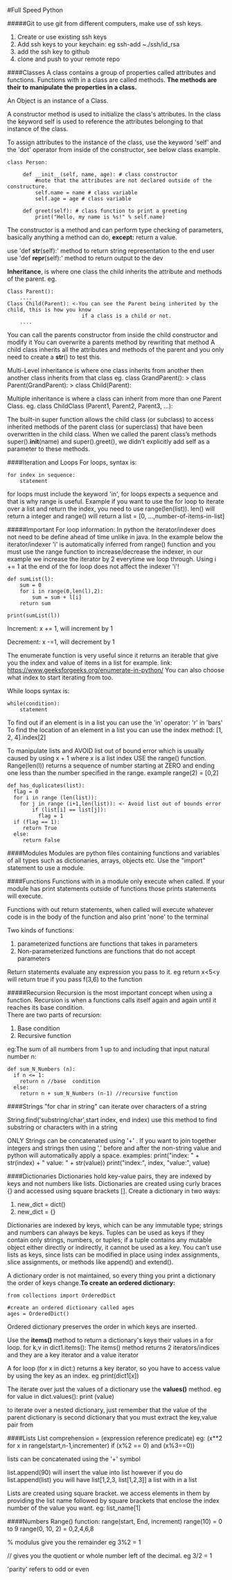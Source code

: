 #Full Speed Python

#####Git
to use git from different computers, make use of ssh keys.  
1. Create or use existing ssh keys
2. Add ssh keys to your keychain: eg ssh-add ~./ssh/id_rsa
3. add the ssh key to github
4. clone and push to your remote repo

####Classes
A class contains a group of properties called attributes and functions.  Functions with in a 
class are called methods. **The methods are their to manipulate the properties in a class.**

An Object is an instance of a Class.

A constructor method is used to initialize the class's attributes. In the class the keyword self
is used to reference the attributes belonging to that instance of the class.

To assign attributes to the instance of the class, use the keyword 'self' and the 'dot' operator 
from inside of the constructor, see below class example.

```
class Person:

     def __init__(self, name, age): # class constructor
         #note that the attributes are not declared outside of the constructure.
         self.name = name # class variable
         self.age = age # class variable

     def greet(self): # class function to print a greeting
         print("Hello, my name is %s!" % self.name)
```

The constructor is a method and can perform type checking of parameters, basically anything a 
method can do, **except:** return a value.

use 'def __str__(self):' method to return string representation to the end user
use 'def __repr__(self):' method to return output to the dev

**Inheritance**, is where one class the child inherits the attribute and methods of the parent.
eg. 
```
Class Parent():
    ....
Class Child(Parent): <-You can see the Parent being inherited by the child, this is how you know
                        if a class is a child or not.
    ....
```

You can call the parents constructor from inside the child constructor and modify it
You can overwrite a parents method by rewriting that method
A child class inherits all the attributes and methods of the parent and you only need to create a __str__()
to test this.

Multi-Level inheritance is where one class inherits from another then another class inherits from that class
eg. class GrandParent(): > class Parent(GrandParent): > class Child(Parent):

Multiple inheritance is where a class can inherit from more than one Parent Class.
eg. class ChildClass (Parent1, Parent2, Parent3, ...):

The built-in super function allows the child class (or subclass) to access inherited methods of the 
parent class (or superclass) that have been overwritten in the child class. When we called the 
parent class’s methods super().__init__(name) and super().greet(), we didn’t explicitly add self as a parameter 
to these methods.


####Iteration and Loops
For loops, syntax is:
```
for index in sequence:
    statement
```
for loops must include the keyword 'in', for loops expects a sequence and that
is why range is useful.  Example if you want to use the for loop to iterate over
a list and return the index, you need to use range(len(list)). len() will return 
a integer and range() will return a list = [0, ...,number-of-items-in-list]

#####Important For loop information:
In python the iterator/indexer does not need to be define ahead of time unlike in java.
In the example below the iterator/indexer 'i' is automatically inferred from range() function
and you must use the range function to increase/decrease the indexer, in our example we 
increase the iterator by 2 everytime we loop through.  Using i += 1 at the end of the for loop
does not affect the indexer 'i'!
```
def sumList(l):
    sum = 0
    for i in range(0,len(l),2):
        sum = sum + l[i]
    return sum

print(sumList(l))
```

Increment:
x += 1, will increment by 1

Decrement:
x -=1, will decrement by 1

The enumerate function is very useful since it returns an iterable that give you the index and value 
of items in a list for example. link: https://www.geeksforgeeks.org/enumerate-in-python/
You can also choose what index to start iterating from too.

While loops syntax is:
```
while(condition):
    statement
```

To find out if an element is in a list you can use the 'in' operator: 'r' in 'bars'
To find the location of an element in a list you can use the index method: [1, 2, 4].index[2]

To manipulate lists and AVOID list out of bound error which is usually caused by using x + 1 where x
is a list index USE the range() function.  Range(len(l)) returns a sequence of number starting at ZERO
and ending one less than the number specified in the range. example range(2) = [0,2]

```
def has_duplicates(list):
  flag = 0
  for i in range (len(list)):
    for j in range (i+1,len(list)): <- Avoid list out of bounds error
        if (list[i] == list[j]):
          flag = 1
  if (flag == 1): 
     return True
  else:
     return False
```

####Modules
Modules are python files containing functions and variables of all types such
as dictionaries, arrays, objects etc.  Use the "import" statement to use a module.

####Functions
Functions with in a module only execute when called.  If your module has print statements
outside of functions those prints statements will execute.

Functions with out return statements, when called will execute whatever
code is in the body of the function and also print 'none' to the terminal

Two kinds of functions: 
1. parameterized functions are functions that takes in parameters
2. Non-parameterized functions are functions that do not accept parameters

Return statements evaluate any expression you pass to it. eg return x<5<y will
return true if you pass f(3,6) to the function

#####Recursion
Recursion is the most important concept when using a function.  Recursion is when a functions 
calls itself again and again until it reaches its base condition.  
There are two parts of recursion:
1. Base condition
2. Recursive function

eg:The sum of all numbers from 1 up to and including that input natural number n:
```
def sum_N_Numbers (n):
  if n <= 1:
    return n //base  condition
  else:
    return n + sum_N_Numbers (n-1) //recursive function
```

####Strings
"for char in string" can iterate over characters of a string

String.find('substring/char',start index, end index) use this method to find substring
or characters with in a string

ONLY Strings can be concatenated using '+' . If you want to join together integers and strings
then using ',' before and after the non-string value and python will automatically apply a space.
examples:
print("index: " + str(index) + " value: " + str(value))
print("index:", index, "value:", value)

####Dictionaries
Dictionaries hold key-value pairs, they are indexed by keys and not numbers like lists. 
Dictionaries are created using curly braces {} and accessed using square brackets [].
Create a dictionary in two ways:
1. new_dict = dict()
2. new_dict = {}

Dictionaries are indexed by keys, which can be any immutable type; strings and numbers can 
always be keys. Tuples can be used as keys if they contain only strings, numbers, or tuples; 
if a tuple contains any mutable object either directly or indirectly, it cannot be used as a key. 
You can’t use lists as keys, since lists can be modified in place using index assignments, slice 
assignments, or methods like append() and extend().

A dictionary order is not maintained, so every thing you print a dictionary the order of
keys change.**To create an ordered dictionary:** 
```
from collections import OrderedDict

#create an ordered dictionary called ages
ages = OrderedDict()
```

Ordered dictionary preserves the order in which keys are inserted.

Use the **items()** method to return a dictionary's keys their values in a for loop. for k,v in dict1.items():
The items() method returns 2 iterators/indices and they are a key iterator and a value iterator

A for loop (for x in dict:) returns a key iterator, so you have to access value by using the key as an index.
eg print(dict1[x])

The iterate over just the values of a dictionary use the **values()** method. 
eg for value in dict.values(): print (value)

to iterate over a nested dictionary, just remember that the value of the parent dictionary is second dictionary 
that you must extract the key,value pair from



####Lists
List comprehension = (expression reference predicate)
eg: (x**2 for x in range(start,n-1,incrementer) if (x%2 == 0) and (x%3==0))

lists can be concatenated using the '+' symbol

list.append(90) will insert the value into list however if you do list.append(list) you will
have list[1,2,3, list[1,2,3]] a list with in a list

Lists are created using square bracket.  we access elements in them by providing the list name
followed by square brackets that enclose the index number of the value you want.
eg: list_name[1] 

####Numbers
Range() function: range(start, End, increment)
range(10) = 0 to 9
range(0, 10, 2) = 0,2,4,6,8

% modulus give you the remainder eg 3%2  = 1

// gives you the quotient or whole number left of the decimal. eg 3/2 = 1

'parity' refers to odd or even





